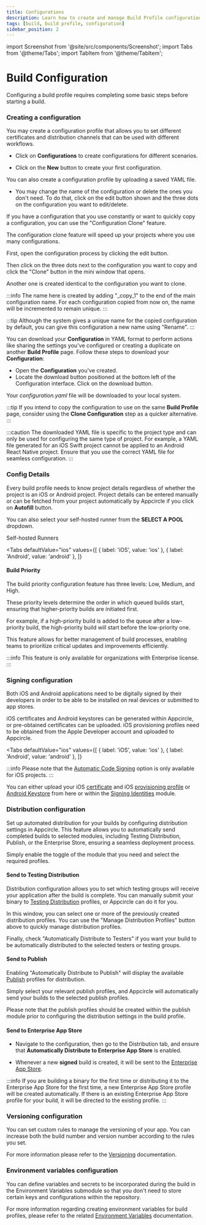 ```yaml
---
title: Configurations
description: Learn how to create and manage Build Profile configurations on Appcircle
tags: [build, build profile, configuration]
sidebar_position: 2
---
```


import Screenshot from '@site/src/components/Screenshot';
import Tabs from '@theme/Tabs';
import TabItem from '@theme/TabItem';

# Build Configuration

Configuring a build profile requires completing some basic steps before starting a build.

### Creating a configuration

You may create a configuration profile that allows you to set different certificates and distribution channels that can be used with different workflows.

- Click on **Configurations** to create configurations for different scenarios.

<Screenshot url='https://cdn.appcircle.io/docs/assets/BE5278-config1.png' alt="Build Config Creation"/>

- Click on the **New** button to create your first configuration.

<Screenshot url='https://cdn.appcircle.io/docs/assets/BE5278-config2.png' alt="Build Config New" />

You can also create a configuration profile by uploading a saved YAML file.

- You may change the name of the configuration or delete the ones you don't need. To do that, click on the edit button shown and the three dots on the configuration you want to edit/delete.

<Screenshot url='https://cdn.appcircle.io/docs/assets/BE5278-config5.png' alt="Build config edit" />

If you have a configuration that you use constantly or want to quickly copy a configuration, you can use the "Configuration Clone" feature.

The configuration clone feature will speed up your projects where you use many configurations.

First, open the configuration process by clicking the edit button.

<Screenshot url='https://cdn.appcircle.io/docs/assets/BE5278-config5.png' alt="Build config edit" />

Then click on the three dots next to the configuration you want to copy and click the "Clone" button in the mini window that opens.

<Screenshot url='https://cdn.appcircle.io/docs/assets/BE5278-config3.png' alt="build config clone" />

Another one is created identical to the configuration you want to clone.

<Screenshot url='https://cdn.appcircle.io/docs/assets/BE5278-config4.png' alt="created build config clone" />

:::info
The name here is created by adding "\_copy_1" to the end of the main configuration name. For each configuration copied from now on, the name will be incremented to remain unique.
:::

:::tip
Although the system gives a unique name for the copied configuration by default, you can give this configuration a new name using "Rename".
:::

You can download your **Configuration** in YAML format to perform actions like sharing the settings you've configured or creating a duplicate on another **Build Profile** page. Follow these steps to download your **Configuration**:

- Open the **Configuration** you've created.
- Locate the download button positioned at the bottom left of the Configuration interface. Click on the download button.

<Screenshot url='https://cdn.appcircle.io/docs/assets/BE-4818-download.png' alt="Download Configuration" />

Your _configuration.yaml_ file will be downloaded to your local system.

:::tip
If you intend to copy the configuration to use on the same **Build Profile** page, consider using the **Clone Configuration** step as a quicker alternative.
:::

:::caution
The downloaded YAML file is specific to the project type and can only be used for configuring the same type of project. For example, a YAML file generated for an iOS Swift project cannot be applied to an Android React Native project. Ensure that you use the correct YAML file for seamless configuration.
:::

### Config Details

Every build profile needs to know project details regardless of whether the project is an iOS or Android project. Project details can be entered manually or can be fetched from your project automatically by Appcircle if you click on **Autofill** button.

You can also select your self-hosted runner from the **SELECT A POOL** dropdown.

<ContentRef url="/self-hosted-appcircle/self-hosted-runner">
  Self-hosted Runners
</ContentRef>

<Tabs
defaultValue="ios"
values={[
{ label: 'iOS', value: 'ios' },
{ label: 'Android', value: 'android' },
]}
>
  <TabItem value="ios">
<Screenshot url='https://cdn.appcircle.io/docs/assets/BE-4818-pool.png' alt="Pool Selection" />
  </TabItem>
  <TabItem value="android">
<Screenshot url='https://cdn.appcircle.io/docs/assets/BE5278-androidconfig.png' />
  </TabItem>
</Tabs>

#### Build Priority

The build priority configuration feature has three levels: Low, Medium, and High.

These priority levels determine the order in which queued builds start, ensuring that higher-priority builds are initiated first.

For example, if a high-priority build is added to the queue after a low-priority build, the high-priority build will start before the low-priority one.

This feature allows for better management of build processes, enabling teams to prioritize critical updates and improvements efficiently.

<Screenshot url='https://cdn.appcircle.io/docs/assets/BE-4818-priority.png' alt="Build Priority" />

:::info
This feature is only available for organizations with Enterprise license.
:::

### Signing configuration

Both iOS and Android applications need to be digitally signed by their developers in order to be able to be installed on real devices or submitted to app stores.

iOS certificates and Android keystores can be generated within Appcircle, or pre-obtained certificates can be uploaded. iOS provisioning profiles need to be obtained from the Apple Developer account and uploaded to Appcircle.

<Tabs
defaultValue="ios"
values={[
{ label: 'iOS', value: 'ios' },
{ label: 'Android', value: 'android' },
]}
>
  <TabItem value="ios">
<Screenshot url='https://cdn.appcircle.io/docs/assets/build-profile-ios-signing-configuration.png' />
  </TabItem>
  <TabItem value="android">
<Screenshot url='https://cdn.appcircle.io/docs/assets/BE5278-androidsign.png' />
  </TabItem>
</Tabs>

:::info
Please note that the [Automatic Code Signing](/signing-identities/apple-profiles#automatic-signing) option is only available for iOS projects.
:::

You can either upload your iOS [certificate](/signing-identities/apple-certificates) and iOS [provisioning profile](/signing-identities/apple-profiles) or [Android Keystore](/signing-identities/android-keystores) from here or within the [Signing Identities](/signing-identities) module.

### Distribution configuration

Set up automated distribution for your builds by configuring distribution settings in Appcircle. This feature allows you to automatically send completed builds to selected modules, including Testing Distribution, Publish, or the Enterprise Store, ensuring a seamless deployment process.

Simply enable the toggle of the module that you need and select the required profiles.

#### Send to Testing Distribution

Distribution configuration allows you to set which testing groups will receive your application after the build is complete. You can manually submit your binary to [Testing Distribution](/testing-distribution) profiles, or Appcircle can do it for you.

In this window, you can select one or more of the previously created distribution profiles. You can use the "Manage Distribution Profiles" button above to quickly manage distribution profiles.

Finally, check "Automatically Distribute to Testers" if you want your build to be automatically distributed to the selected testers or testing groups.

<Screenshot url='https://cdn.appcircle.io/docs/assets/multiple-dist-build-1.png' />

#### Send to Publish

Enabling "Automatically Distribute to Publish" will display the available [Publish](/publish-module) profiles for distribution.

<Screenshot url='https://cdn.appcircle.io/docs/assets/BE5278-publish.png' />

Simply select your relevant publish profiles, and Appcircle will automatically send your builds to the selected publish profiles.

Please note that the publish profiles should be created within the publish module prior to configuring the distribution settings in the build profile.

#### Send to Enterprise App Store

- Navigate to the configuration, then go to the Distribution tab, and ensure that **Automatically Distribute to Enterprise App Store** is enabled.

<Screenshot url='https://cdn.appcircle.io/docs/assets/BE-4225-build.png' />

- Whenever a new **signed** build is created, it will be sent to the [Enterprise App Store](/enterprise-app-store).

:::info
If you are building a binary for the first time or distributing it to the Enterprise App Store for the first time, a new Enterprise App Store profile will be created automatically. If there is an existing Enterprise App Store profile for your build, it will be directed to the existing profile.
:::

### Versioning configuration

You can set custom rules to manage the versioning of your app. You can increase both the build number and version number according to the rules you set.

<Screenshot url='https://cdn.appcircle.io/docs/assets/build-configuration-versioning.png' />

For more information please refer to the [Versioning](/versioning) documentation.

### Environment variables configuration

You can define variables and secrets to be incorporated during the build in the Environment Variables submodule so that you don't need to store certain keys and configurations within the repository.

<Screenshot url='https://cdn.appcircle.io/docs/assets/build-configuration-env-variables.png' />

For more information regarding creating environment variables for build profiles, please refer to the related [Environment Variables](/build/build-environment-variables) documentation.